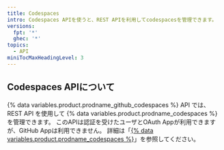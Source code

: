 ```yaml
---
title: Codespaces
intro: Codespaces APIを使うと、REST APIを利用してcodespacesを管理できます。
versions:
  fpt: '*'
  ghec: '*'
topics:
  - API
miniTocMaxHeadingLevel: 3
---
```


## Codespaces APIについて

{% data variables.product.prodname_github_codespaces %} API では、REST API を使用して {% data variables.product.prodname_codespaces %} を管理できます。 このAPIは認証を受けたユーザとOAuth Appが利用できますが、GitHub Appは利用できません。 詳細は「[{% data variables.product.prodname_codespaces %}](/codespaces)」を参照してください。
